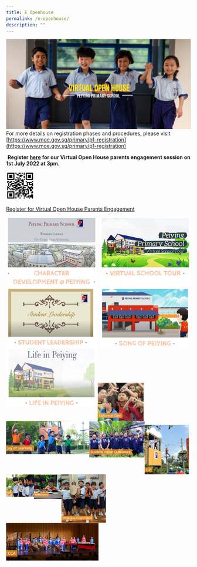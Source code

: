 ```yaml
---
title: E Openhouse
permalink: /e-openhouse/
description: ""
---
```

![](/images/eopenhouse.jpg)
For more details on registration phases and procedures, please visit [https://www.moe.gov.sg/primary/p1-registration](https://www.moe.gov.sg/primary/p1-registration)

 **Register [here](https://go.gov.sg/pypsvoh) for our Virtual Open House parents engagement session on 1st July 2022 at 3pm.**

<img src="/images/voh2022.jpg" style="width:15%">

[Register for Virtual Open House Parents Engagement](https://go.gov.sg/pypsvoh)

<p><a href="https://staging.d2fm9eecd3ej28.amplifyapp.com/e-openhouse/character-development/">
<img style="width:49.5%" src="/images/character%20development.jpg" align=left>
</a></p>

<p><a href="https://staging.d2fm9eecd3ej28.amplifyapp.com/e-openhouse/virtual-school-tour/">
<img style="width:49.5%" src="/images/virtual%20school%20tour.jpg" align=right>
</a></p>

<p><a href="https://staging.d2fm9eecd3ej28.amplifyapp.com/e-openhouse/student-leadership/">
<img style="width:48.5%" src="/images/student%20leadership.jpg" align=left>
</a></p>

<p><a href="https://staging.d2fm9eecd3ej28.amplifyapp.com/e-openhouse/song-of-peiying/">
<img style="width:49.5%" src="/images/song%20of%20peiying.jpg" align=right>
</a></p>

<p><a href="https://staging.d2fm9eecd3ej28.amplifyapp.com/e-openhouse/life-in-peiying/">
<img style="width:49.5%" src="/images/life%20in%20peiying.jpg" align=left>
</a></p>

<br><br><br><br>
<br><br><br><br>

<br><br><br><br>
<br><br><br><br>

<br><br><br><br>
<br><br><br><br>

<p><a href="https://staging.d2fm9eecd3ej28.amplifyapp.com/e-openhouse/culture-of-care/">
<img style="width:25%" src="/images/culture%20of%20care.jpg" align=left>
</a></p>

<p><a href="https://staging.d2fm9eecd3ej28.amplifyapp.com/e-openhouse/joy-of-learning/">
<img style="width:45%" src="/images/joy%20of%20learning.jpg" align=left>
</a></p>

<p><a href="https://staging.d2fm9eecd3ej28.amplifyapp.com/e-openhouse/student-vision-outcomes/">
<img style="width:30%" src="/images/student%20vision.jpg" align=left>
</a></p>

<br><br><br>
<br><br><br>

<p><a href="https://staging.d2fm9eecd3ej28.amplifyapp.com/e-openhouse/llp/">
<img style="width:24%" src="/images/llp.jpg" align=left>
</a></p>

<p><a href="https://staging.d2fm9eecd3ej28.amplifyapp.com/e-openhouse/alp/">
<img style="width:15%" src="/images/alp.jpg" align=left>
</a></p>

<p><a href="https://staging.d2fm9eecd3ej28.amplifyapp.com/e-openhouse/life-in-peiying/">
<img style="width:15%" src="/images/reflection.jpg" align=left>
</a></p>

<p><a href="https://staging.d2fm9eecd3ej28.amplifyapp.com/e-openhouse/other-key-programmes/">
<img style="width:24%" src="/images/other%20key%20programme.jpg" align=left>
</a></p>

<br><br><br><br>
<br><br>

<p><a href="https://staging.d2fm9eecd3ej28.amplifyapp.com/e-openhouse/cca/">
<img style="width:50%" src="/images/cca.jpg">
</a></p>